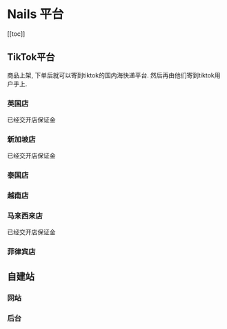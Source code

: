 # Nails 平台

[[toc]]


## TikTok平台


商品上架, 下单后就可以寄到tiktok的国内海快递平台. 然后再由他们寄到tiktok用户手上.


### 英国店

已经交开店保证金


### 新加坡店

已经交开店保证金

### 泰国店


### 越南店


### 马来西来店
已经交开店保证金

### 菲律宾店




## 自建站



### 网站


### 后台















